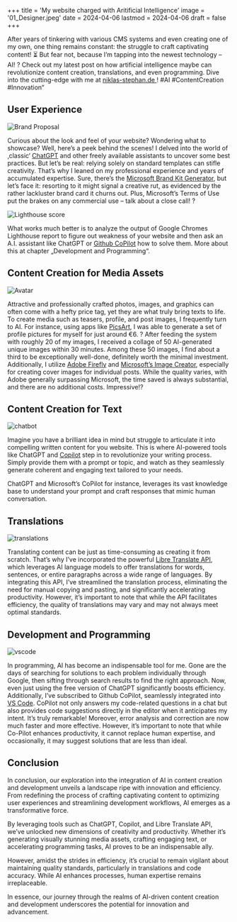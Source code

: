 +++
title = 'My website charged with Aritificial Intelligence'
image = '01_Designer.jpeg'
date = 2024-04-06
lastmod = 2024-04-06
draft = false
+++

After years of tinkering with various CMS systems and even creating one of my own, 
one thing remains constant: the struggle to craft captivating content! ⏳ But fear not, 
because I’m tapping into the newest technology – AI! ? 
Check out my latest post on how artificial intelligence maybe can revolutionize content creation, 
translations, and even programming. Dive into the cutting-edge with me at <a href="https://niklas-stephan.de" target="_blank">niklas-stephan.de </a>! 
#AI #ContentCreation #Innovation“

## User Experience

![Brand Proposal](02_niklas-stephan.deBrandbyDesigner.png)

Curious about the look and feel of your website? 
Wondering what to showcase? Well, here’s a peek behind the scenes! 
I delved into the world of ‚classic‘ <a href="https://chat.openai.com/" target="_blank">ChatGPT</a> and other freely available assistants to uncover some best practices. 
But let’s be real: relying solely on standard templates can stifle creativity. 
That’s why I leaned on my professional experience and years of accumulated expertise. 
Sure, there’s the <a href="https://designer.microsoft.com/home" target="_blank">Microsoft Brand Kit Generator</a>, but let’s face it: resorting to it might signal a creative rut, 
as evidenced by the rather lackluster brand card it churns out. Plus, Microsoft’s Terms 
of Use put the brakes on any commercial use – talk about a close call! ?

![Lighthouse score](03_lighthouse-100-768x402.jpg)

What works much better is to analyze the output of Google Chromes Lighthouse report to 
figure out weakness of your website and then ask an A.I. assistant like ChatGPT 
or <a href="https://docs.github.com/en/copilot" target="_blank">Github CoPilot</a> how to solve them. More about this at chapter „Development and Programming“.

## Content Creation for Media Assets

![Avatar](04_24-02-05-22-30-20-F6BA.jpeg)

Attractive and professionally crafted photos, images, and graphics can often come with a hefty price tag, 
yet they are what truly bring texts to life. To create media such as teasers, profile, and post images, 
I frequently turn to AI. For instance, using apps like <a href="https://picsart.com/" target="_blank">PicsArt</a>, I was able to generate a 
set of profile pictures for myself for just around €6. ? After feeding the system with roughly 20 of my images, 
I received a collage of 50 AI-generated unique images within 30 minutes. Among these 50 images, 
I find about a third to be exceptionally well-done, definitely worth the minimal investment. Additionally, 
I utilize <a href="https://firefly.adobe.com/" target="_blank">Adobe Firefly</a> and <a href="https://designer.microsoft.com/image-creator" target="_blank">Microsoft’s Image Creator</a>, especially for creating cover images for individual posts. 
While the quality varies, with Adobe generally surpassing Microsoft, the time saved is always substantial, 
and there are no additional costs. Impressive!?

## Content Creation for Text

![chatbot](05_grafik.png)

Imagine you have a brilliant idea in mind but struggle to articulate it into compelling written content for you website. 
This is where AI-powered tools like ChatGPT and <a href="https://copilot.microsoft.com/" target="_blank">Copilot</a> step in to revolutionize your writing process. 
Simply provide them with a prompt or topic, and watch as they seamlessly generate coherent and engaging text 
tailored to your needs.

ChatGPT and Microsoft’s CoPilot for instance, leverages its vast knowledge base to understand your 
prompt and craft responses that mimic human conversation.

## Translations

![translations](06_Bildschirmfoto-2024-04-07-um-17.15.20-2048x1645.png)

Translating content can be just as time-consuming as creating it from scratch. 
That’s why I’ve incorporated the powerful <a href="https://libretranslate.com/" target="_blank">Libre Translate API</a>, which leverages AI language 
models to offer translations for words, sentences, or entire paragraphs across a wide range of languages. 
By integrating this API, I’ve streamlined the translation process, eliminating the need for 
manual copying and pasting, and significantly accelerating productivity. However, 
it’s important to note that while the API facilitates efficiency, 
the quality of translations may vary and may not always meet optimal standards.

## Development and Programming

![vscode](07_Bildschirmfoto-2024-04-07-um-18.02.33.png)

In programming, AI has become an indispensable tool for me. 
Gone are the days of searching for solutions to each problem individually through Google, 
then sifting through search results to find the right approach. Now, even just using the free 
version of ChatGPT significantly boosts efficiency. Additionally, I’ve subscribed to Github CoPilot, 
seamlessly integrated into <a href="https://code.visualstudio.com/" target="_blank">VS Code</a>. CoPilot not only answers my code-related questions in a chat but 
also provides code suggestions directly in the editor when it anticipates my intent. It’s truly remarkable! 
Moreover, error analysis and correction are now much faster and more effective. However, 
it’s important to note that while Co-Pilot enhances productivity, it cannot replace human expertise, 
and occasionally, it may suggest solutions that are less than ideal.

## Conclusion
In conclusion, our exploration into the integration of AI in content creation and development 
unveils a landscape ripe with innovation and efficiency. 
From redefining the process of crafting captivating content to optimizing user experiences and 
streamlining development workflows, AI emerges as a transformative force.

By leveraging tools such as ChatGPT, Copilot, and Libre Translate API, 
we’ve unlocked new dimensions of creativity and productivity. 
Whether it’s generating visually stunning media assets, crafting engaging text, 
or accelerating programming tasks, AI proves to be an indispensable ally.

However, amidst the strides in efficiency, 
it’s crucial to remain vigilant about maintaining quality standards, 
particularly in translations and code accuracy. While AI enhances processes, 
human expertise remains irreplaceable.

In essence, our journey through the realms of AI-driven content creation and 
development underscores the potential for innovation and advancement.

